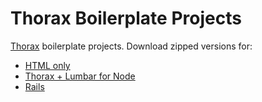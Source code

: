 Thorax Boilerplate Projects
===========================

[Thorax](http://thoraxjs.org/) boilerplate projects. Download zipped versions for:

- [HTML only](https://github.com/downloads/walmartlabs/thorax/thorax-html.zip)
- [Thorax + Lumbar for Node](https://github.com/downloads/walmartlabs/thorax/thorax-node.zip)
- [Rails](https://github.com/downloads/walmartlabs/thorax/thorax-rails.zip)